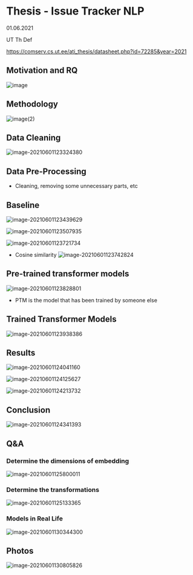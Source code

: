 # Thesis - Issue Tracker NLP

01.06.2021

UT Th Def

https://comserv.cs.ut.ee/ati_thesis/datasheet.php?id=72285&year=2021



## Motivation and RQ

![image](img/th_issue_tracker_NLP/image.png)



## Methodology

![image(2)](img/th_issue_tracker_NLP/image(2).png)



## Data Cleaning

![image-20210601123324380](img/th_issue_tracker_NLP/image-20210601123324380.png)



## Data Pre-Processing

- Cleaning, removing some unnecessary parts, etc

## Baseline

![image-20210601123439629](img/th_issue_tracker_NLP/image-20210601123439629.png)

![image-20210601123507935](img/th_issue_tracker_NLP/image-20210601123507935.png)

![image-20210601123721734](img/th_issue_tracker_NLP/image-20210601123721734.png)

- Cosine similarity
  ![image-20210601123742824](img/th_issue_tracker_NLP/image-20210601123742824.png)



## Pre-trained transformer models

![image-20210601123828801](img/th_issue_tracker_NLP/image-20210601123828801.png)

- PTM is the model that has been trained by someone else



## Trained Transformer Models

![image-20210601123938386](img/th_issue_tracker_NLP/image-20210601123938386.png)



## Results

![image-20210601124041160](img/th_issue_tracker_NLP/image-20210601124041160.png)

![image-20210601124125627](img/th_issue_tracker_NLP/image-20210601124125627.png)



![image-20210601124213732](img/th_issue_tracker_NLP/image-20210601124213732.png)



## Conclusion

![image-20210601124341393](img/th_issue_tracker_NLP/image-20210601124341393.png)



## Q&A

### Determine the dimensions of embedding

![image-20210601125800011](img/th_issue_tracker_NLP/image-20210601125800011.png)

### Determine the transformations

![image-20210601125133365](img/th_issue_tracker_NLP/image-20210601125133365.png)

### Models in Real Life

![image-20210601130344300](img/th_issue_tracker_NLP/image-20210601130344300.png)



## Photos

![image-20210601130805826](img/th_issue_tracker_NLP/image-20210601130805826.png)